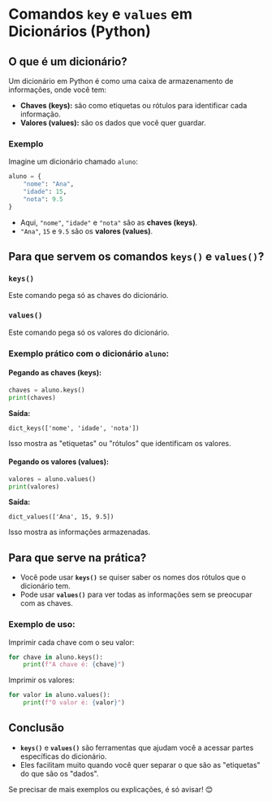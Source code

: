 # Comandos `key` e `values` em Dicionários (Python)

## O que é um dicionário?
Um dicionário em Python é como uma caixa de armazenamento de informações, onde você tem:

- **Chaves (keys):** são como etiquetas ou rótulos para identificar cada informação.
- **Valores (values):** são os dados que você quer guardar.

### Exemplo
Imagine um dicionário chamado `aluno`:

```python
aluno = {
    "nome": "Ana",
    "idade": 15,
    "nota": 9.5
}
```

- Aqui, `"nome"`, `"idade"` e `"nota"` são as **chaves (keys)**.
- `"Ana"`, `15` e `9.5` são os **valores (values)**.

## Para que servem os comandos `keys()` e `values()`?

### `keys()`
Este comando pega só as chaves do dicionário.

### `values()`
Este comando pega só os valores do dicionário.

### Exemplo prático com o dicionário `aluno`:

#### Pegando as chaves (keys):
```python
chaves = aluno.keys()
print(chaves)
```
**Saída:**
```
dict_keys(['nome', 'idade', 'nota'])
```
Isso mostra as "etiquetas" ou "rótulos" que identificam os valores.

#### Pegando os valores (values):
```python
valores = aluno.values()
print(valores)
```
**Saída:**
```
dict_values(['Ana', 15, 9.5])
```
Isso mostra as informações armazenadas.

## Para que serve na prática?
- Você pode usar **`keys()`** se quiser saber os nomes dos rótulos que o dicionário tem.
- Pode usar **`values()`** para ver todas as informações sem se preocupar com as chaves.

### Exemplo de uso:
Imprimir cada chave com o seu valor:

```python
for chave in aluno.keys():
    print(f"A chave é: {chave}")
```

Imprimir os valores:
```python
for valor in aluno.values():
    print(f"O valor é: {valor}")
```

## Conclusão
- **`keys()`** e **`values()`** são ferramentas que ajudam você a acessar partes específicas do dicionário.
- Eles facilitam muito quando você quer separar o que são as "etiquetas" do que são os "dados".

Se precisar de mais exemplos ou explicações, é só avisar! 😊

